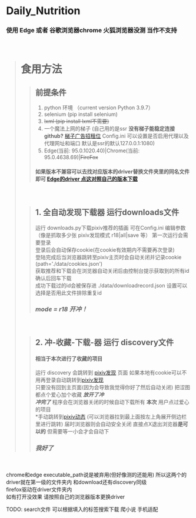 # Daily_Nutrition
###  使用 Edge 或者 谷歌浏览器chrome  火狐浏览器没测 当作不支持  
&nbsp;
># 食用方法
>>## 前提条件  
>> 1. python 环境 （current version Python 3.9.7）
>> 2. selenium (pip install selenium)
>> 3. ~~lxml (pip install lxml不需要)~~
>> 4. 一个魔法上网的梯子 (自己用的是ssr **没有梯子能稳定连接github?** [梯子广告招租位](https://github.com/JohnWes7/Daily_Nutrition) Config.ini 可以设置是否启用代理以及代理网址和端口 默认是ssr的默认127.0.0.1:1080)
>> 5. Edge(当前: 95.0.1020.40)|Chrome(当前: 95.0.4638.69)|~~FireFox~~
>>#### 如果版本不兼容可以去找对应版本的driver替换文件夹里的同名文件即可 [Edge的driver 点这对照自己的版本下载](https://developer.microsoft.com/zh-cn/microsoft-edge/tools/webdriver/)
>&nbsp;
>>## 1. 全自动发现下载器 运行downloads文件
>> 运行 downloads.py下载pixiv推荐的插画 可在Config.ini 编辑参数（像是抓取多少张 pixiv发现模式 r18|all|save 等） 
>> 第一次运行会需要登录  
>> 登录后会自动保存cookie(在cookie有效期内不需要再次登录)  
>> 登陆完成后当浏览器跳转至pixiv主页时会自动关闭并记录cookie (path='./data/cookies.json')  
>> 获取推荐和下载会在浏览器自动关闭后由控制台提示获取到的所有id 确认后回车下载  
>> 成功下载过的id会被保存进 ./data/downloadrecord.json 设置可以选择是否用此文件排除重复id  
>> ### ***mode = r18 开冲！***
>&nbsp;
>>## 2. 冲-收藏-下载-器 运行 discovery文件
>>#### 相当于本次进行了收藏的项目
>> 运行 discovery 会跳转到 [pixiv发现](https://www.pixiv.net/discovery) 页面 如果本地有cookie可以不用再登录自动跳转到[pixiv发现](https://www.pixiv.net/discovery)  
>> 只要没有回到主页面(因为会导致我觉得你好了然后自动关闭) 把涩图都点个爱心加个收藏 ***放开了冲***  
>> ***冲完了*** 程序会在浏览器关闭的时候自动下载所有 **本次** 用户点过爱心的项目  
>> *手动跳转到[pixiv动态](https://www.pixiv.net/stacc?mode=unify) (可以浏览器拉到最上面按左上角展开侧边栏里进行跳转) 届时浏览器则会自动安全关闭  直接点X退出浏览器**是可以的** 但需要等一小会才会自动下  
>>### ***我好了***
<br/>
<br/>
chrome和edge executable_path说是被弃用(但好像测的还能用)  
所以这两个的driver就在第一级的文件夹内 和download还有discovery同级
<br/>
firefox驱动在driver文件夹内  
<br/>
如有打开没效果 请按照自己的浏览器版本更换driver  
<br/>

TODO: search文件 可以根据填入的标签搜索下载 爬小说 手机适配